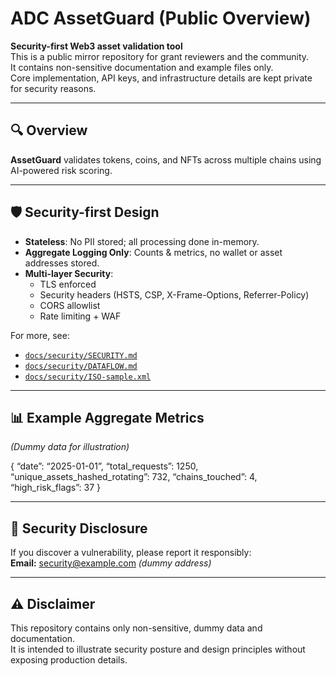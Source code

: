 # ADC AssetGuard (Public Overview)

**Security-first Web3 asset validation tool**  
This is a public mirror repository for grant reviewers and the community.  
It contains non-sensitive documentation and example files only.  
Core implementation, API keys, and infrastructure details are kept private for security reasons.

---

## 🔍 Overview
**AssetGuard** validates tokens, coins, and NFTs across multiple chains using AI-powered risk scoring.

---

## 🛡 Security-first Design
- **Stateless**: No PII stored; all processing done in-memory.
- **Aggregate Logging Only**: Counts & metrics, no wallet or asset addresses stored.
- **Multi-layer Security**:
  - TLS enforced
  - Security headers (HSTS, CSP, X-Frame-Options, Referrer-Policy)
  - CORS allowlist
  - Rate limiting + WAF

For more, see:
- [`docs/security/SECURITY.md`](docs/security/SECURITY.md)
- [`docs/security/DATAFLOW.md`](docs/security/DATAFLOW.md)
- [`docs/security/ISO-sample.xml`](docs/security/ISO-sample.xml)

---

## 📊 Example Aggregate Metrics
*(Dummy data for illustration)*

{
“date”: “2025-01-01”,
“total_requests”: 1250,
“unique_assets_hashed_rotating”: 732,
“chains_touched”: 4,
“high_risk_flags”: 37
}

---

## 📢 Security Disclosure
If you discover a vulnerability, please report it responsibly:  
**Email:** security@example.com *(dummy address)*

---

## ⚠ Disclaimer
This repository contains only non-sensitive, dummy data and documentation.  
It is intended to illustrate security posture and design principles without exposing production details.
